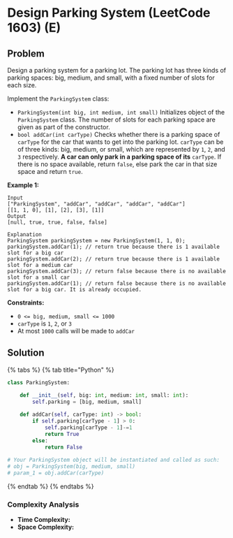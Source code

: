 # Design Parking System (LeetCode 1603) (E)

## Problem

Design a parking system for a parking lot. The parking lot has three kinds of parking spaces: big, medium, and small, with a fixed number of slots for each size.

Implement the `ParkingSystem` class:

* `ParkingSystem(int big, int medium, int small)` Initializes object of the `ParkingSystem` class. The number of slots for each parking space are given as part of the constructor.
* `bool addCar(int carType)` Checks whether there is a parking space of `carType` for the car that wants to get into the parking lot. `carType` can be of three kinds: big, medium, or small, which are represented by `1`, `2`, and `3` respectively. **A car can only park in a parking space of its** `carType`. If there is no space available, return `false`, else park the car in that size space and return `true`.

**Example 1:**

```
Input
["ParkingSystem", "addCar", "addCar", "addCar", "addCar"]
[[1, 1, 0], [1], [2], [3], [1]]
Output
[null, true, true, false, false]

Explanation
ParkingSystem parkingSystem = new ParkingSystem(1, 1, 0);
parkingSystem.addCar(1); // return true because there is 1 available slot for a big car
parkingSystem.addCar(2); // return true because there is 1 available slot for a medium car
parkingSystem.addCar(3); // return false because there is no available slot for a small car
parkingSystem.addCar(1); // return false because there is no available slot for a big car. It is already occupied.
```

**Constraints:**

* `0 <= big, medium, small <= 1000`
* `carType` is `1`, `2`, or `3`
* At most `1000` calls will be made to `addCar`

## Solution&#x20;

{% tabs %}
{% tab title="Python" %}
```python
class ParkingSystem:

    def __init__(self, big: int, medium: int, small: int):
        self.parking = [big, medium, small]
        
    def addCar(self, carType: int) -> bool:
        if self.parking[carType - 1] > 0:
            self.parking[carType - 1]-=1
            return True
        else:
            return False
        
# Your ParkingSystem object will be instantiated and called as such:
# obj = ParkingSystem(big, medium, small)
# param_1 = obj.addCar(carType)
```
{% endtab %}
{% endtabs %}

### Complexity Analysis

* **Time Complexity:**
* **Space Complexity:**
